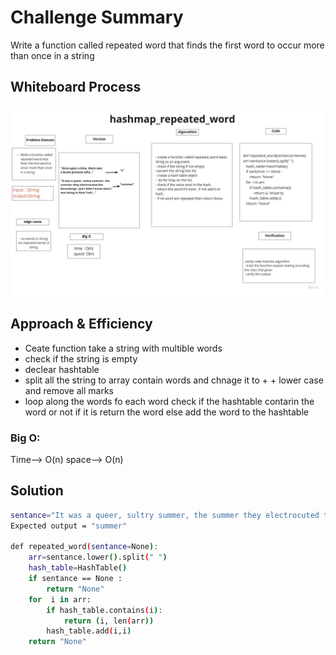 # Challenge Summary

Write a function called repeated word that finds the first word to occur more than once in a string

## Whiteboard Process

![repeated_word](assests/repeated_word.jpg)

## Approach & Efficiency

+ Ceate function take a string with multible words
+ check if the string is empty
+ declear hashtable
+ split all the string to array contain words and chnage it to + + lower case and remove all marks
+ loop along the words fo each word check if the hashtable contarin the word or not if it is return the word else add the word to the hashtable

### Big O:

Time--> O(n)
space--> O(n)

## Solution

```bash
sentance="It was a queer, sultry summer, the summer they electrocuted the Rosenbergs, and I didn’t know what I was doing in New York..."
Expected output = "summer"

def repeated_word(sentance=None):
    arr=sentance.lower().split(" ")
    hash_table=HashTable()
    if sentance == None :
        return "None"
    for  i in arr:
        if hash_table.contains(i):
            return (i, len(arr))
        hash_table.add(i,i)
    return "None"

```
